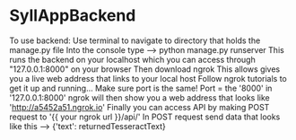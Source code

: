 # SyllAppBackend

To use backend:
  Use terminal to navigate to directory that holds the manage.py file
  Into the console type --> python manage.py runserver 
      This runs the backend on your localhost which you can access through "127.0.0.1:8000" on your browser
  Then download ngrok
      This allows gives you a live web address that links to your local host
  Follow ngrok tutorials to get it up and running... Make sure port is the same!  Port = the '8000' in '127.0.0.1:8000'
  ngrok will then show you a web address that looks like 'http://a5452a51.ngrok.io'
  Finally you can access API by making POST request to '{{ your ngrok url }}/api/'
    In POST request send data that looks like this --> {'text': returnedTesseractText}
    
